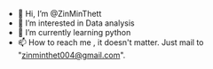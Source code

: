 - 👋 Hi, I’m @ZinMinThett
- 👀 I’m interested in Data analysis
- 🌱 I’m currently learning python
- 📫 How to reach me , it doesn't matter.<be>
Just mail to "zinminthet004@gmail.com".
